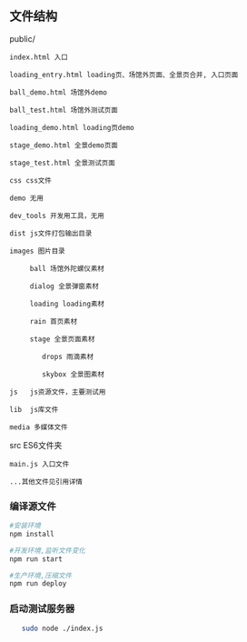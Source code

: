 ## 文件结构

public/

    index.html 入口

    loading_entry.html loading页、场馆外页面、全景页合并, 入口页面

    ball_demo.html 场馆外demo

    ball_test.html 场馆外测试页面

    loading_demo.html loading页demo

    stage_demo.html 全景demo页面

    stage_test.html 全景测试页面

    css css文件

    demo 无用

    dev_tools 开发用工具，无用

    dist js文件打包输出目录

    images 图片目录

         ball 场馆外陀螺仪素材

         dialog 全景弹窗素材

         loading loading素材

         rain 首页素材

         stage 全景页面素材

            drops 雨滴素材

            skybox 全景图素材

    js   js资源文件，主要测试用

    lib  js库文件

    media 多媒体文件

src  ES6文件夹

    main.js 入口文件

    ...其他文件见引用详情


### 编译源文件


 ```bash
 #安装环境
 npm install

 #开发环境,监听文件变化
 npm run start

 #生产环境,压缩文件
 npm run deploy

 ```

 ### 启动测试服务器

 ```bash
    sudo node ./index.js
 ```









